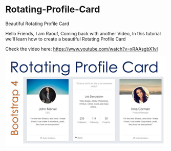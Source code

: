 # Rotating-Profile-Card
Beautiful Rotating Profile Card

Hello Friends, I am Raouf, Coming back with another Video, In this tutorial we'll learn how to create a beautiful Rotating Profile Card

Check the video here: https://www.youtube.com/watch?v=xRAAsgbX1vI

![](thumbnail.jpg)
